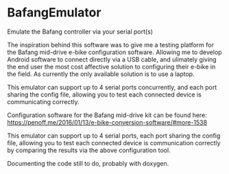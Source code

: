 # BafangEmulator

Emulate the Bafang controller via your serial port(s)

The inspiration behind this software was to give me a testing platform for the Bafang mid-drive e-bike configuration software. Allowing me to develop Android software to connect directly via a USB cable, and ulimately giving the end user the most cost affective solution to configuring their e-bike in the field. As currently the only available solution is to use a laptop.

This emulator can support up to 4 serial ports concurrently, and each port sharing the config file, allowing you to test each connected device is communicating correctly.

Configuration software for the Bafang mid-drive kit can be found here:
https://penoff.me/2016/01/13/e-bike-conversion-software/#more-1538

This emulator can support up to 4 serial ports, each port sharing the config file, allowing you to test each connected device is communication correctly by comparing the results via the above configuration tool.

Documenting the code still to do, probably with doxygen.

